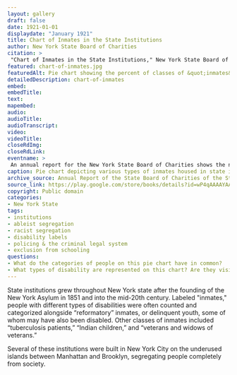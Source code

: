```yaml
--- 
layout: gallery
draft: false
date: 1921-01-01
displaydate: "January 1921"
title: Chart of Inmates in the State Institutions
author: New York State Board of Charities
citation: >
 "Chart of Inmates in the State Institutions," New York State Board of Charities, in New York City Civil Rights History Project, Accessed: [Month Day, Year], https://nyccivilrightshistory.org/gallery/chart-of-inmates.
featured: chart-of-inmates.jpg
featuredAlt: Pie chart showing the percent of classes of &quot;inmates&quot; at state institutions 
detailedDescription: chart-of-inmates
embed: 
embedTitle: 
text: 
mapembed: 
audio: 
audioTitle: 
audioTranscript: 
video: 
videoTitle: 
closeRdImg: 
closeRdLink: 
eventname: >
 An annual report for the New York State Board of Charities shows the number of “inmates” that lived in state institutions like reformatories and state schools.
caption: Pie chart depicting various types of inmates housed in state institutions
archive_source: Annual Report of the State Board of Charities of the State of New York, 1921, page 35, via Google Books.
source_link: https://play.google.com/store/books/details?id=wP4qAAAAYAAJ&rdid=book-wP4qAAAAYAAJ&rdot=1
copyright: Public domain
categories: 
- New York State
tags: 
- institutions
- ableist segregation
- racist segregation
- disability labels
- policing & the criminal legal system
- exclusion from schooling
questions: 
- What do the categories of people on this pie chart have in common?
- What types of disability are represented on this chart? Are they visible or non-visible disabilities?
--- 
```


State institutions grew throughout New York state after the founding of the New York Asylum in 1851 and into the mid-20th century. Labeled "inmates," people with different types of disabilities were often counted and categorized alongside “reformatory” inmates, or delinquent youth, some of whom may have also been disabled. Other classes of inmates included “tuberculosis patients,” “Indian children,” and “veterans and widows of veterans.”

Several of these institutions were built in New York City on the underused islands between Manhattan and Brooklyn, segregating people completely from society.
